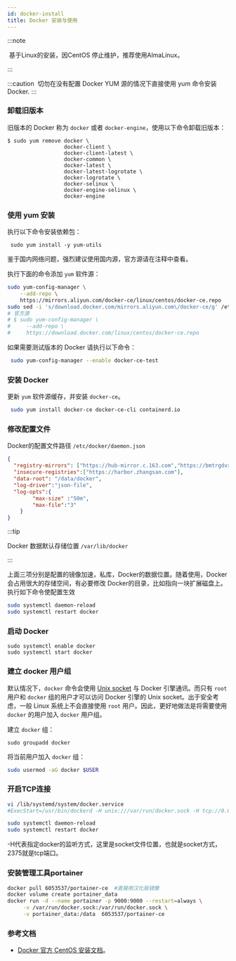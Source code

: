 ```yaml
---
id: docker-install
title: Docker 安装与使用
---
```


:::note

​	基于Linux的安装，因CentOS 停止维护，推荐使用AlmaLinux。

:::

:::caution
​	切勿在没有配置 Docker YUM 源的情况下直接使用 yum 命令安装 Docker.
:::

### 卸载旧版本

旧版本的 Docker 称为 `docker` 或者 `docker-engine`，使用以下命令卸载旧版本：

```shell
$ sudo yum remove docker \
                  docker-client \
                  docker-client-latest \
                  docker-common \
                  docker-latest \
                  docker-latest-logrotate \
                  docker-logrotate \
                  docker-selinux \
                  docker-engine-selinux \
                  docker-engine
```

### 使用 yum 安装

执行以下命令安装依赖包：
```shell
 sudo yum install -y yum-utils
```
鉴于国内网络问题，强烈建议使用国内源，官方源请在注释中查看。

执行下面的命令添加 `yum` 软件源：
```sh
sudo yum-config-manager \
    --add-repo \
    https://mirrors.aliyun.com/docker-ce/linux/centos/docker-ce.repo
sudo sed -i 's/download.docker.com/mirrors.aliyun.com\/docker-ce/g' /etc/yum.repos.d/docker-ce.repo
# 官方源
# $ sudo yum-config-manager \
#     --add-repo \
#     https://download.docker.com/linux/centos/docker-ce.repo
```

如果需要测试版本的 Docker 请执行以下命令：

```sh
 sudo yum-config-manager --enable docker-ce-test
```

### 安装 Docker

更新 `yum` 软件源缓存，并安装 `docker-ce`。

```sh
 sudo yum install docker-ce docker-ce-cli containerd.io
```

### 修改配置文件

Docker的配置文件路径 `/etc/docker/daemon.json`

```json
{
  "registry-mirrors": ["https://hub-mirror.c.163.com","https://bmtrgdvx.mirror.aliyuncs.com","https://y9lmbx5j.mirror.aliyuncs.com"],
  "insecure-registries":["https://harbor.zhangsan.com"],
  "data-root": "/data/docker",
  "log-driver":"json-file",
  "log-opts":{
        "max-size" :"50m",
        "max-file":"3"
    }
}
```
:::tip

 Docker 数据默认存储位置 `/var/lib/docker`

:::

上面三项分别是配置的镜像加速，私库，Docker的数据位置。随着使用，Docker 会占用很大的存储空间，有必要修改 Docker的目录，比如指向一块扩展磁盘上。
执行如下命令使配置生效

```sh
sudo systemctl daemon-reload
sudo systemctl restart docker
```

### 启动 Docker

```shell
sudo systemctl enable docker
sudo systemctl start docker
```

### 建立 docker 用户组

默认情况下，`docker` 命令会使用 [Unix socket](https://en.wikipedia.org/wiki/Unix_domain_socket) 与 Docker 引擎通讯。而只有 `root` 用户和 `docker` 组的用户才可以访问 Docker 引擎的 Unix socket。出于安全考虑，一般 Linux 系统上不会直接使用 `root` 用户。因此，更好地做法是将需要使用 `docker` 的用户加入 `docker` 用户组。

建立 `docker` 组：

```shell
sudo groupadd docker
```
将当前用户加入 `docker` 组：
```sh
sudo usermod -aG docker $USER
```
### 开启TCP连接

```sh
vi /lib/systemd/system/docker.service
#ExecStart=/usr/bin/dockerd -H unix:///var/run/docker.sock -H tcp://0.0.0.0:2375

sudo systemctl daemon-reload
sudo systemctl restart docker
```

-H代表指定docker的监听方式，这里是socket文件位置，也就是socket方式，2375就是tcp端口。

### 安装管理工具portainer

```sh
docker pull 6053537/portainer-ce  #直接用汉化版镜像
docker volume create portainer_data
docker run -d --name portainer -p 9000:9000 --restart=always \
     -v /var/run/docker.sock:/var/run/docker.sock \
     -v portainer_data:/data  6053537/portainer-ce
```



### 参考文档

- [Docker 官方 CentOS 安装文档](https://docs.docker.com/install/linux/docker-ce/centos/)。